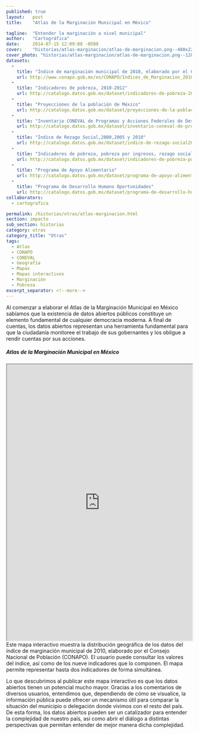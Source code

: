 ```yaml
---
published: true
layout:   post
title:    "Atlas de la Marginación Municipal en México"

tagline:  "Entender la marginación a nivel municipal"
author:   "Cartográfica"
date:     2014-07-15 12:09:00 -0500
cover:    "historias/atlas-marginacion/atlas-de-marginacion.png--480x225.png"
cover_photo: "historias/atlas-marginacion/atlas-de-marginacion.png--1280x400.png"
datasets:
  -
    title: "Índice de marginación municipal de 2010, elaborado por el Consejo Nacional de Población (CONAPO)"
    url: http://www.conapo.gob.mx/es/CONAPO/Indices_de_Marginacion_2010_por_entidad_federativa_y_municipio
  -
    title: "Indicadores de pobreza, 2010-2012"
    url: http://catalogo.datos.gob.mx/dataset/indicadores-de-pobreza-2010-2012-nacional-y-estatal
  -
    title: "Proyecciones de la población de México"
    url: http://catalogo.datos.gob.mx/dataset/proyecciones-de-la-poblacion-de-mexico
  -
    title: "Inventario CONEVAL de Programas y Acciones Federales de Desarrollo Social"
    url: http://catalogo.datos.gob.mx/dataset/inventario-coneval-de-programas-y-acciones-federales-de-desarrollo-social
  -
    title: "Índice de Rezago Social,2000,2005 y 2010"
    url: http://catalogo.datos.gob.mx/dataset/indice-de-rezago-social20002005-y-2010-nacionalestatalmunicipal-y-localidad
  -
    title: "Indicadores de pobreza, pobreza por ingresos, rezago social y gini 2010"
    url: http://catalogo.datos.gob.mx/dataset/indicadores-de-pobreza-pobreza-por-ingresos-rezago-social-y-gini-2010-municipal
  -
    title: "Programa de Apoyo Alimentario"
    url: http://catalogo.datos.gob.mx/dataset/programa-de-apoyo-alimentario
  -
    title: "Programa de Desarrollo Humano Oportunidades"
    url: http://catalogo.datos.gob.mx/dataset/programa-de-desarrollo-humano-oportunidades
collaborators:
  - cartografica

permalink: /historias/otras/atlas-marginacion.html
section: impacto
sub_section: historias
category: otras
category_title: "Otras"
tags:
  - Atlas
  - CONAPO
  - CONEVAL
  - Geografía
  - Mapas
  - Mapas interactivos
  - Marginación
  - Pobreza
excerpt_separator: <!--more-->
---
```


Al comenzar a elaborar el Atlas de la Marginación Municipal en México sabíamos que la existencia de datos abiertos públicos constituye un elemento fundamental de cualquier democracia moderna. A final de cuentas, los datos abiertos representan una herramienta fundamental para que la ciudadanía monitoree el trabajo de sus gobernantes y los obligue a rendir cuentas por sus acciones.

<!--more-->

##### Atlas de la Marginación Municipal en México

<iframe src="http://cartografica.mx/mapas/marginacion/" width="100%" height="750px" scrolling="no"></iframe>
<br/>
Este mapa interactivo muestra la distribución geográfica de los datos del índice de marginación municipal de 2010, elaborado por el Consejo Nacional de Población (CONAPO). El usuario puede consultar los valores del índice, así como de los nueve indicadores que lo componen. El mapa permite representar hasta dos indicadores de forma simultánea.

Lo que descubrimos al publicar este mapa interactivo es que los datos abiertos tienen un potencial mucho mayor. Gracias a los comentarios de diversos usuarios, entendimos que, dependiendo de cómo se visualice, la información pública puede ofrecer un mecanismo útil para comparar la situación del municipio o delegación donde vivimos con el resto del país. De esta forma, los datos abiertos pueden ser un catalizador para entender la complejidad de nuestro país, así como abrir el diálogo a distintas perspectivas que permitan entender de mejor manera dicha complejidad.

